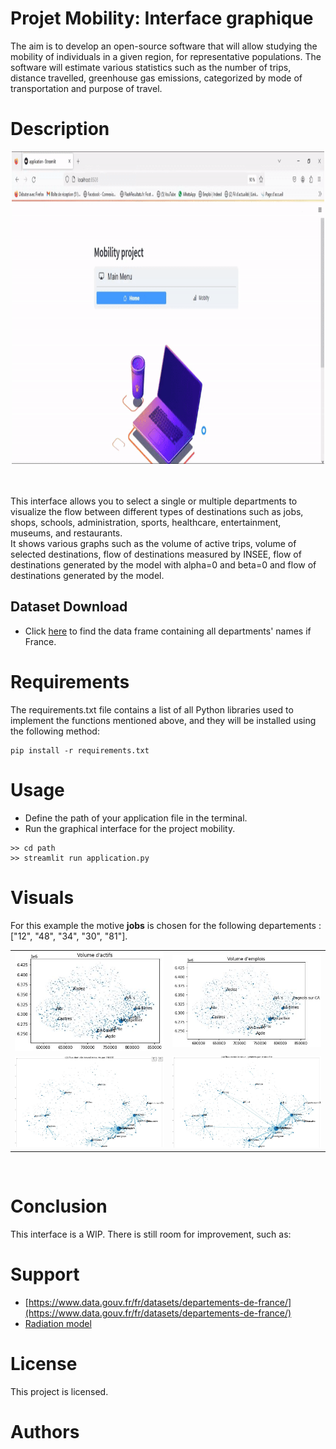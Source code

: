 # Projet Mobility: Interface graphique
The aim is to develop an open-source software that will allow studying the mobility of individuals in a given region, for representative populations. The software will estimate various statistics such as the number of trips, distance travelled, greenhouse gas emissions, categorized by mode of transportation and purpose of travel.
# Description

<div style="text-align: center;">
  <img src="up1.gif" alt="GIF Image" width="500" height="500">
</div>

<br>
<br>

This interface allows you to select a single or multiple departments to visualize the flow between different types of destinations such as jobs, shops, schools, administration, sports, healthcare, entertainment, museums, and restaurants.  
It shows various graphs such as the volume of active trips, volume of selected destinations, flow of destinations measured by INSEE, flow of destinations generated by the model with alpha=0 and beta=0 and flow of destinations generated by the model.

## Dataset Download

* Click [here](https://www.data.gouv.fr/fr/datasets/departements-de-france/) to find the data frame containing all departments' names if France. 


# Requirements
The requirements.txt file contains a list of all Python libraries used to implement the functions mentioned above, and they will be installed using the following method:
```
pip install -r requirements.txt
```
# Usage
* Define the path of your application file in the terminal.
* Run the graphical interface for the project mobility.
```
>> cd path
>> streamlit run application.py
```
# Visuals
For this example the motive **jobs** is chosen for the following departements : ["12", "48", "34", "30", "81"].
<table>
  <tr>
    <td><img src="actif.JPG"></td>
    <td><img src="emp.JPG"></td>
  </tr>
  <tr>
    <td><img src="insee.JPG"></td>
    <td><img src="fin.JPG"></td>
  </tr>
</table
<br>
<br>

# Conclusion
This interface is a WIP.
There is still room for improvement, such as: 

# Support
* [https://www.data.gouv.fr/fr/datasets/departements-de-france/](https://www.data.gouv.fr/fr/datasets/departements-de-france/)
* [Radiation model ](https://www.researchgate.net/publication/284712241_A_Generalized_Radiation_Model_for_Human_Mobility_Spatial_Scale_Searching_Direction_and_Trip_Constraint)


# License
This project is licensed.
# Authors
